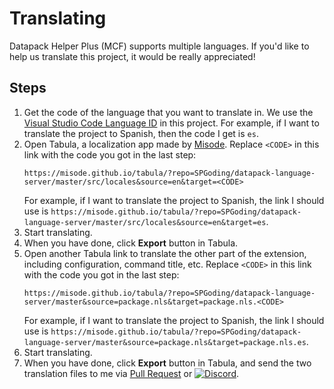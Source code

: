 # Translating

Datapack Helper Plus (MCF) supports multiple languages. If you'd like to help us translate this project, it would be really appreciated!

## Steps

1. Get the code of the language that you want to translate in. We use the [Visual Studio Code Language ID](https://github.com/Microsoft/vscode-loc) in this project. For example, if I want to translate the project to Spanish, then the code I get is `es`.
2. Open Tabula, a localization app made by [Misode](https://github.com/misode). Replace `<CODE>` in this link with the code you got in the last step:
    ```
    https://misode.github.io/tabula/?repo=SPGoding/datapack-language-server/master/src/locales&source=en&target=<CODE>
    ```
    For example, if I want to translate the project to Spanish, the link I should use is `https://misode.github.io/tabula/?repo=SPGoding/datapack-language-server/master/src/locales&source=en&target=es`.
3. Start translating.
4. When you have done, click **Export** button in Tabula.
5. Open another Tabula link to translate the other part of the extension, including configuration, command title, etc. Replace `<CODE>` in this link with the code you got in the last step:
    ```
    https://misode.github.io/tabula/?repo=SPGoding/datapack-language-server/master&source=package.nls&target=package.nls.<CODE>
    ```
    For example, if I want to translate the project to Spanish, the link I should use is `https://misode.github.io/tabula/?repo=SPGoding/datapack-language-server/master&source=package.nls&target=package.nls.es`.
6. Start translating.
7. When you have done, click **Export** button in Tabula, and send the two translation files to me via [Pull Request](https://github.com/SPGoding/datapack-language-server/pulls) or [![Discord](https://img.shields.io/discord/666020457568403505?logo=discord&style=flat-square)](https://discord.gg/EbdseuS).
